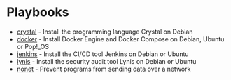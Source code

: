 Playbooks
=========

* [crystal](crystal) - Install the programming language Crystal on Debian
* [docker](docker) - Install Docker Engine and Docker Compose on Debian, Ubuntu or Pop!_OS
* [jenkins](jenkins) - Install the CI/CD tool Jenkins on Debian or Ubuntu
* [lynis](lynis) - Install the security audit tool Lynis on Debian or Ubuntu
* [nonet](nonet) - Prevent programs from sending data over a network


